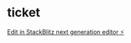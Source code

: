 # ticket

[Edit in StackBlitz next generation editor ⚡️](https://stackblitz.com/~/github.com/piyushsharma1903/ticket)